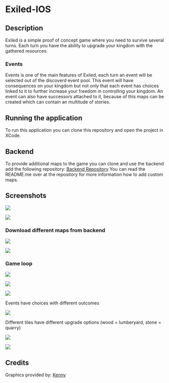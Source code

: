 # Exiled-IOS

## Description
Exiled is a simple proof of concept game where you need to survive several turns. 
Each turn you have the ability to upgrade your kingdom with the gathered resources.

### Events
Events is one of the main features of Exiled, each turn an event will be selected out of the discoverd event pool.
This event will have consequences on your kingdom but not only that each event has choices linked to it to further increase your freedom in controlling your kingdom.
An event can also have successors attached to it, because of this maps can be created which can contain an multitude of stories.

## Running the application
To run this application you can clone this repository and open the project in XCode.

## Backend
To provide additional maps to the game you can clone and use the backend add the following repository: [Backend Repository](https://github.com/MatthiasDeFre/Exiled-Backend)
You can read the README.me over at the repository for more information how to add custom maps.

## Screenshots

![](https://github.com/MatthiasDeFre/Exiled-IOS/blob/master/img/r1.png)

![](https://github.com/MatthiasDeFre/Exiled-IOS/blob/master/img/r2.png)

### Download different maps from backend

![](https://github.com/MatthiasDeFre/Exiled-IOS/blob/master/img/r3.png)

![](https://github.com/MatthiasDeFre/Exiled-IOS/blob/master/img/r4.png)

### Game loop

![](https://github.com/MatthiasDeFre/Exiled-IOS/blob/master/img/r5.png)

![](https://github.com/MatthiasDeFre/Exiled-IOS/blob/master/img/r6.png)

![](https://github.com/MatthiasDeFre/Exiled-IOS/blob/master/img/r7.png)

Events have choices with different outcomes

![](https://github.com/MatthiasDeFre/Exiled-IOS/blob/master/img/r8.png)

Different tiles have different upgrade options (wood = lumberyard, stone = quarry)

![](https://github.com/MatthiasDeFre/Exiled-IOS/blob/master/img/r9.png)

![](https://github.com/MatthiasDeFre/Exiled-IOS/blob/master/img/r10.png)

## Credits

Graphics provided by: [Kenny](https://www.kenney.nl) 

